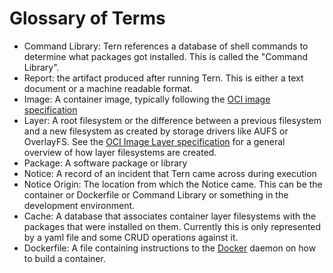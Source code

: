 # Glossary of Terms

- Command Library: Tern references a database of shell commands to determine what packages got installed. This is called the "Command Library".
- Report: the artifact produced after running Tern. This is either a text document or a machine readable format.
- Image: A container image, typically following the [OCI image specification](https://github.com/opencontainers/image-spec/blob/master/spec.md)
- Layer: A root filesystem or the difference between a previous filesystem and a new filesystem as created by storage drivers like AUFS or OverlayFS. See the [OCI Image Layer specification](https://github.com/opencontainers/image-spec/blob/master/layer.md) for a general overview of how layer filesystems are created.
- Package: A software package or library
- Notice: A record of an incident that Tern came across during execution
- Notice Origin: The location from which the Notice came. This can be the container or Dockerfile or Command Library or something in the development environment.
- Cache: A database that associates container layer filesystems with the packages that were installed on them. Currently this is only represented by a yaml file and some CRUD operations against it.
- Dockerfile: A file containing instructions to the [Docker](https://docs.docker.com/engine/reference/commandline/build/) daemon on how to build a container.
